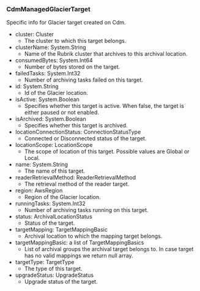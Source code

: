 ### CdmManagedGlacierTarget
Specific info for Glacier target created on Cdm.

- cluster: Cluster
  - The cluster to which this target belongs.
- clusterName: System.String
  - Name of the Rubrik cluster that archives to this archival location.
- consumedBytes: System.Int64
  - Number of bytes stored on the target.
- failedTasks: System.Int32
  - Number of archiving tasks failed on this target.
- id: System.String
  - Id of the Glacier location.
- isActive: System.Boolean
  - Specifies whether this target is active. When false, the target is either paused or not enabled.
- isArchived: System.Boolean
  - Specifies whether this target is archived.
- locationConnectionStatus: ConnectionStatusType
  - Connected or Disconnected status of the target.
- locationScope: LocationScope
  - The scope of location of this target. Possible values are Global or Local.
- name: System.String
  - The name of this target.
- readerRetrievalMethod: ReaderRetrievalMethod
  - The retrieval method of the reader target.
- region: AwsRegion
  - Region of the Glacier location.
- runningTasks: System.Int32
  - Number of archiving tasks running on this target.
- status: ArchivalLocationStatus
  - Status of the target.
- targetMapping: TargetMappingBasic
  - Archival location to which the mapping target belongs.
- targetMappingBasic: a list of TargetMappingBasics
  - List of archival groups the archival target belongs to. In case target has no valid mappings we return null array.
- targetType: TargetType
  - The type of this target.
- upgradeStatus: UpgradeStatus
  - Upgrade status of the target.
